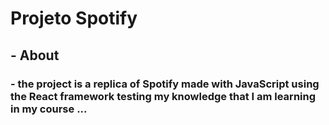 # Projeto Spotify

## - About

### - the project is a replica of Spotify made with JavaScript using the React framework testing my knowledge that I am learning in my course ...
